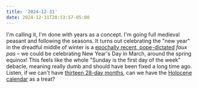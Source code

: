 ```yaml
---
title: '2024-12-31'
date: 2024-12-31T20:53:57-05:00
---
```

I'm calling it, I'm done with years as a concept. I'm going full medieval peasant and following the seasons. It turns out celebrating the "new year" in the dreadful middle of winter is a [epochally recent, pope-dictated](https://www.britannica.com/story/why-does-the-new-year-start-on-january-1) *faux pas* – we could be celebrating New Year's Day in March, around the spring equinox! This feels like the whole "Sunday is the first day of the week" debacle, meaning really dumb and should have been fixed a long time ago. Listen, if we can't have [thirteen 28-day months](https://en.wikipedia.org/wiki/International_Fixed_Calendar), can we have the [Holocene calendar](https://en.wikipedia.org/wiki/Holocene_calendar) as a treat?
